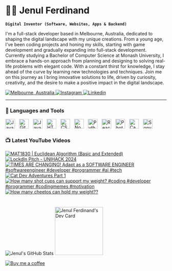 # 👨‍💻 Jenul Ferdinand

**`Digital Inventor (Software, Websites, Apps & Backend)`**

I'm a full-stack developer based in Melbourne, Australia, dedicated to shaping the digital landscape with my unique creations. From a young age, I've been coding projects and honing my skills, starting with game development and gradually expanding into full-stack development. Currently studying a Bachelor of Computer Science at Monash University, I embrace a hands-on approach from planning and designing to solving real-life problems with elegant code. With a constant thirst for knowledge, I stay ahead of the curve by learning new technologies and techniques. Join me on this journey as I bring innovative solutions to life, driven by curiosity, creativity, and the desire to make a positive impact in the digital landscape.

<a href="https://g.co/kgs/JwKoL8" target="_blank">
        <img alt="Melbourne, Australia" title="Melbourne, Australia" src="https://custom-icon-badges.demolab.com/badge/Melbourne-AUS-green?style=for-the-badge&logo=location&logoColor=white"/>
</a> 
<a href="https://www.instagram.com/jenul_ferdinand" target="_blank">
        <img alt="Instagram" title="Instagram Profile Page" src="https://custom-icon-badges.demolab.com/badge/-Instagram-plum?style=for-the-badge&logo=icons8-instagram&logoColor=black"/>
</a> 
<a href="https://linkedin.com/in/jenul-ferdinand" target="_blank">
        <img alt="Linkedin" title="Linkedin" src="https://custom-icon-badges.demolab.com/badge/-Linkedin-blue?style=for-the-badge&logo=person-fill&logoColor=white"/>
</a> 

---

### 🧰 Languages and Tools

<img align="left" alt="Java" width="30px" style="padding-right:10px;" src="https://cdn.jsdelivr.net/gh/devicons/devicon/icons/java/java-original.svg"/>
<img align="left" alt="Git" width="30px" style="padding-right:10px;" src="https://cdn.jsdelivr.net/gh/devicons/devicon/icons/git/git-original.svg"/>
<img align="left" alt="JavaScript" width="30px" style="padding-right:10px;" src="https://cdn.jsdelivr.net/gh/devicons/devicon/icons/javascript/javascript-plain.svg"/>
<img align="left" alt="HTML" width="30px" style="padding-right:10px;" src="https://cdn.jsdelivr.net/gh/devicons/devicon/icons/html5/html5-plain.svg"/>
<img align="left" alt="CSS" width="30px" style="padding-right:10px;" src="https://cdn.jsdelivr.net/gh/devicons/devicon/icons/css3/css3-plain.svg"/>
<img align="left" alt="NodeJS" width="30px" style="padding-right:10px;" src="https://cdn.jsdelivr.net/gh/devicons/devicon/icons/nodejs/nodejs-original.svg" />
<img align="left" alt="Python" width="30px" style="padding-right:10px;" src="https://cdn.jsdelivr.net/gh/devicons/devicon/icons/python/python-plain.svg"/>
<img align="left" alt="React" title="React" width="30px" style="padding-right:10px;" src="https://cdn.jsdelivr.net/gh/devicons/devicon/icons/react/react-original.svg"/>
<img align="left" alt="Photoshop" title="Photoshop" width="30px" style="padding-right:10px;" src="https://cdn.jsdelivr.net/gh/devicons/devicon/icons/photoshop/photoshop-plain.svg"/>
<img align="left" alt="Capcut" title="Capcut" width="30px" style="padding-right:10px;" src="https://files.brandlogos.net/svg/PjKl3aKXeF/capcut-app-logo-GGPIBujH_brandlogos.net.svg"/>
<img align="left" alt="Sony Vegas Pro" title="Sony Vegas Pro" width="30px" style="padding-right:10px;" src="https://upload.wikimedia.org/wikipedia/commons/7/71/VEGAS_Pro_icon.png"/>

        
<br/>

#

### 📺 Latest YouTube Videos
<!-- BEGIN YOUTUBE-CARDS -->
[![MAT1830 | Euclidean Algorithm (Basic and Extended)](https://ytcards.demolab.com/?id=Kg2L4uQeqME&title=MAT1830+%7C+Euclidean+Algorithm+%28Basic+and+Extended%29&lang=en&timestamp=1716887008&background_color=%230d1117&title_color=%23ffffff&stats_color=%23dedede&max_title_lines=1&width=250&border_radius=5 "MAT1830 | Euclidean Algorithm (Basic and Extended)")](https://www.youtube.com/watch?v=Kg2L4uQeqME)
[![LockdIn Pitch - UNIHACK 2024](https://ytcards.demolab.com/?id=uaHRGYcotuY&title=LockdIn+Pitch+-+UNIHACK+2024&lang=en&timestamp=1709445588&background_color=%230d1117&title_color=%23ffffff&stats_color=%23dedede&max_title_lines=1&width=250&border_radius=5 "LockdIn Pitch - UNIHACK 2024")](https://www.youtube.com/watch?v=uaHRGYcotuY)
[![TIMES ARE CHANGING! Adapt as a SOFTWARE ENGINEER #softwareengineer #developer #programmer #ai #tech](https://ytcards.demolab.com/?id=MxLThQga4UM&title=TIMES+ARE+CHANGING%21+Adapt+as+a+SOFTWARE+ENGINEER+%23softwareengineer+%23developer+%23programmer+%23ai+%23tech&lang=en&timestamp=1708649293&background_color=%230d1117&title_color=%23ffffff&stats_color=%23dedede&max_title_lines=1&width=250&border_radius=5 "TIMES ARE CHANGING! Adapt as a SOFTWARE ENGINEER #softwareengineer #developer #programmer #ai #tech")](https://www.youtube.com/watch?v=MxLThQga4UM)
[![Cat Dev Adventures Part 1](https://ytcards.demolab.com/?id=EYX0NWCWNUA&title=Cat+Dev+Adventures+Part+1&lang=en&timestamp=1705552057&background_color=%230d1117&title_color=%23ffffff&stats_color=%23dedede&max_title_lines=1&width=250&border_radius=5 "Cat Dev Adventures Part 1")](https://www.youtube.com/watch?v=EYX0NWCWNUA)
[![How many shot cups can support my weight? #coding #developer #programmer #codingmemes #motivation](https://ytcards.demolab.com/?id=8hzH87rXqFQ&title=How+many+shot+cups+can+support+my+weight%3F+%23coding+%23developer+%23programmer+%23codingmemes+%23motivation&lang=en&timestamp=1692060403&background_color=%230d1117&title_color=%23ffffff&stats_color=%23dedede&max_title_lines=1&width=250&border_radius=5 "How many shot cups can support my weight? #coding #developer #programmer #codingmemes #motivation")](https://www.youtube.com/watch?v=8hzH87rXqFQ)
[![How many cheetos can hold my weight??](https://ytcards.demolab.com/?id=YX1-elgx0BM&title=How+many+cheetos+can+hold+my+weight%3F%3F&lang=en&timestamp=1691644940&background_color=%230d1117&title_color=%23ffffff&stats_color=%23dedede&max_title_lines=1&width=250&border_radius=5 "How many cheetos can hold my weight??")](https://www.youtube.com/watch?v=YX1-elgx0BM)
<!-- END YOUTUBE-CARDS -->

#

![Jenul's GitHub Stats](https://github-readme-stats.vercel.app/api?username=jenul-ferdinand&show_icons=true&theme=aura)
<a href="https://app.daily.dev/jenul_ferdinand"><img src="https://api.daily.dev/devcards/532fb97540bb4aebb0472fae0144bcad.png?r=tx4" width="150" alt="Jenul Ferdinand's Dev Card"/></a>
  
[![Buy me a coffee](https://custom-icon-badges.demolab.com/badge/-Buy_me_a_coffee-FF5E5B?style=for-the-badge&logo=kofi&logoColor=white)](https://www.buymeacoffee.com/jenul_ferdinand "Buy me a coffee")

<br/>


